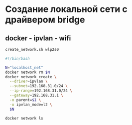 # Создание локальной сети с драйвером bridge

## docker - ipvlan - wifi

```bash
create_network.sh wlp2s0
```

```bash
#!/bin/bash

N="localhost_net"
docker network rm $N
docker network create \
  --driver=ipvlan \
  --subnet=192.168.31.0/24 \
  --ip-range=192.168.31.0/24 \
  --gateway=192.168.31.1 \
  -o parent=$1 \
  -o ipvlan_mode=l2 \
  $N

docker network ls
```